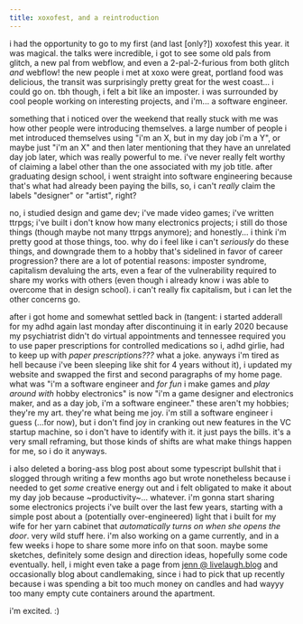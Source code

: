 ```yaml
---
title: xoxofest, and a reintroduction
---
```


i had the opportunity to go to my first (and last [only?]) xoxofest this year.
it was magical. the talks were incredible, i got to see some old pals from
glitch, a new pal from webflow, and even a 2-pal-2-furious from both glitch _and_ webflow! the new people i met at xoxo were
great, portland food was delicious, the transit was surprisingly pretty great
for the west coast... i could go on. tbh though, i felt a bit like an imposter.
i was surrounded by cool people working on interesting projects, and i'm... a
software engineer.

something that i noticed over the weekend that really stuck with me was how
other people were introducing themselves. a large number of people i met
introduced themselves using "i'm an X, but in my day job i'm a Y", or maybe just
"i'm an X" and then later mentioning that they have an unrelated day job later,
which was really powerful to me. i've never really felt worthy of claiming a
label other than the one associated with my job title. after graduating design
school, i went straight into software engineering because that's what had
already been paying the bills, so, i can't _really_ claim the labels "designer" or "artist",
right?

no, i studied design and game dev; i've made video games; i've written ttrpgs;
i've built i don't know how many electronics projects; i still do those things
(though maybe not many ttrpgs anymore); and honestly... i think i'm pretty good at those
things, too. why do i feel like i can't _seriously_ do these things, and downgrade
them to a hobby that's sidelined in favor of career progression? there are a lot of potential reasons: imposter syndrome, capitalism devaluing the arts, even a fear of the vulnerability required to share my works with others (even though i already know i was able to overcome that in design school). i can't really fix capitalism, but i can let the other concerns go.

after i got home and somewhat settled back in (tangent: i started adderall for
my adhd again last monday after discontinuing it in early 2020 because my
psychiatrist didn't do virtual appointments and tennessee required you to use
paper prescriptions for controlled medications so i, adhd girlie, had to keep up
with _paper prescriptions???_ what a joke. anyways i'm tired as hell because
i've been sleeping like shit for 4 years without it), i updated my website and
swapped the first and second paragraphs of my home page. what was "i'm a
software engineer and _for fun_ i make games and _play around with_ hobby
electronics" is now "i'm a game designer and electronics maker, and as a day
job, i'm a software engineer." these aren't my hobbies; they're my art. they're what being me joy. i'm still a software engineer i guess (...for now), but i don't find joy in cranking out new features in the VC startup machine, so i don't have to identify with it. it just pays the bills. it's a very small reframing, but those kinds of shifts are what make things happen for me, so i do it anyways.

i also deleted a boring-ass blog post about some typescript bullshit that i
slogged through writing a few months ago but wrote nonetheless because i needed
to get _some_ creative energy out and i felt obligated to make it about my day
job because \~productivity\~... whatever. i'm gonna start sharing some
electronics projects i've built over the last few years, starting with a simple
post about a (potentially over-engineered) light that i built for my wife for
her yarn cabinet that _automatically turns on when she opens the door_. very
wild stuff here. i'm also working on a game currently, and in a few weeks i hope
to share some more info on that soon. maybe some sketches, definitely some
design and direction ideas, hopefully some code eventually. hell, i might even
take a page from [jenn @ livelaugh.blog](https://livelaugh.blog/) and
occasionally blog about candlemaking, since i had to pick that up recently
because i was spending a bit too much money on candles and had wayyy too many
empty cute containers around the apartment.

i'm excited. :)
